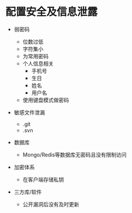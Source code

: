 
# 配置安全及信息泄露

- 弱密码
    - 位数过低
    - 字符集小
    - 为常用密码
    - 个人信息相关
        - 手机号
        - 生日
        - 姓名
        - 用户名
    - 使用键盘模式做密码

- 敏感文件泄漏
    - .git
    - .svn

- 数据库
    - Mongo/Redis等数据库无密码且没有限制访问

- 加密体系
    - 在客户端存储私钥

- 三方库/软件
    - 公开漏洞后没有及时更新